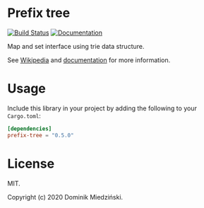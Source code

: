# Prefix tree

[![Build Status](https://travis-ci.org/miedzinski/prefix-tree.svg)](https://travis-ci.org/miedzinski/prefix-tree)
[![Documentation](https://docs.rs/prefix-tree/badge.svg)](https://docs.rs/prefix-tree/)

Map and set interface using trie data structure.

See [Wikipedia](https://en.wikipedia.org/wiki/Trie) and [documentation](https://docs.rs/prefix-tree/)
for more information.

# Usage

Include this library in your project by adding the following to your `Cargo.toml`:

```toml
[dependencies]
prefix-tree = "0.5.0"
```

# License

MIT.

Copyright (c) 2020 Dominik Miedziński.
